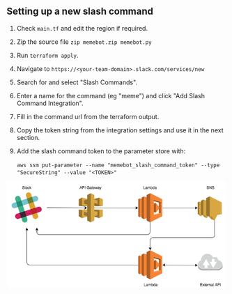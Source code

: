 ## Setting up a new slash command

1. Check `main.tf` and edit the region if required.
2. Zip the source file `zip memebot.zip memebot.py`
3. Run `terraform apply`.
4. Navigate to `https://<your-team-domain>.slack.com/services/new`
5. Search for and select "Slash Commands".
6. Enter a name for the command (eg "meme") and click "Add Slash Command Integration".
7. Fill in the command url from the terraform output.
8. Copy the token string from the integration settings and use it in the next section.
9. Add the slash command token to the parameter store with:

   `aws ssm put-parameter --name "memebot_slash_command_token" --type "SecureString" --value "<TOKEN>"`

![diagram](diagram.png)